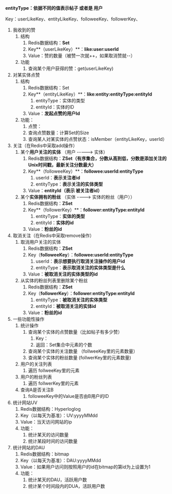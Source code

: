 **entityType：依据不同的值表示帖子 或者是 用户**

Key：userLikeKey、entityLikeKey、followeeKey、followerKey、

1. 我收到的赞
   1. 结构
      1. Redis数据结构：**Set**
      2. Key**（userLikeKey）**：**like:user:userId**
      3. Value：赞的数量（被赞一次就++，如果取消赞就--）
   2. 功能
      1. 查询某个用户获得的赞：get(userLikeKey)
2. 对某实体点赞
   1. 结构
      1. Redis数据结构：Set
      2. Key**（entityLikeKey）**：**like:entity:entityType:entityId**
         1. entityType：实体的类型
         2. entityId：实体的ID
      3. Value：**发起点赞的用户Id**
   2. 功能：
      1. 点赞：
      2. 查询点赞数量：计算Set的Size
      3. 查询某人对某实体的点赞状态：isMember（entityLikeKey，userId）
3. 关注（在Redis中采取add操作）
   1. 某个**用户关注的实体** （用户 -----> 实体）
      1. Redis数据结构：**ZSet（有序集合，分数从高到低，分数是添加关注的Unix时间戳，最新关注分数最大）**
      2. Key**（followeeKey）**：**followee:userId:entityType**
         1. userId：**表示关注者id**
         2. entityType：**表示关注的实体类型**
      3. Value：**entityId（表示 被关注者id）**
   2. 某个**实体拥有的粉丝**  （实体 ---->  实体的粉丝（用户））
      1. Redis数据结构：**ZSet**
      2. Key**（followerKey）**：**follower:entityType:entityId**
         1. entityType：**实体的类型**
         2. entityId：**实体的id**
      3. Value：**粉丝的id**
4. 取消关注（在Redis中采取remove操作）
   1. 取消用户关注的实体
      1. Redis数据结构：**ZSet**
      2. Key（**followeeKey**）：**followee:userId:entityType**
         1. userId：**表示想要执行取消关注操作的用户id**
         2. entityType：**表示取消关注的实体类型是什么**
      3. Value：**被取消关注的实体类型的id**
   2. 从实体的粉丝列表里删除某个粉丝
      1. Redis数据结构：**ZSet**
      2. Key（**followerKey**）：**follower:entityType:entityId**
         1. entityType：**被取消关注的实体类型**
         2. entityId：**被取消关注的实体id**
      3. Value：**粉丝的id**
5. 一些功能性操作
   1. 统计操作
      1. 查询某个实体的点赞数量（比如帖子有多少赞）
         1. Key：
         2. 返回：Set集合中元素的个数
      2. 查询某个实体的关注数量  （follweeKey里的元素数量）
      3. 查询某个实体的粉丝数量 (follwerKey里的元素数量)
   2. 用户的关注列表
      1. 遍历 follweeKey里的元素
   3. 用户的粉丝列表
      1. 遍历 follwerKey里的元素
   4. 查询A是否关注B
      1. followeeKey中的Value是否由B用户的ID
6. 统计网站UV
   1. Redis数据结构：Hyperloglog
   2. Key（以每天为基准）：UV:yyyyMMdd
   3. Value：当天访问网站的ip
   4. 功能：
      1. 统计某天的访问数量
      2. 统计某段时间的访问数量
7. 统计网站的DAU
   1. Redis数据结构：bitmap
   2. Key（以每天为基准）：DAU:yyyyMMdd
   3. Value：如果用户访问则按照用户的id在bitmap的第id为上设置为1
   4. 功能：
      1. 统计某天的DAU，活跃用户数
      2. 统计某个时间段内的DUA，活跃用户数